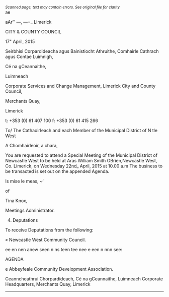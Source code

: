 *<small>Scanned page, text may contain errors. See original file for clarity</small>*  
ae

aAr™ —,
—=_
Limerick

CITY & COUNTY
COUNCIL

17" April, 2015

Seirbhisi Corpardideacha agus Bainistiocht Athruithe,
Comhairle Cathrach agus Contae Luimnigh,

Cé na gCeannaithe,

Luimneach

Corporate Services and Change Management,
Limerick City and County Council,

Merchants Quay,

Limerick

t: +353 (0) 61 407 100
f: +353 (0) 61 415 266

To/ The Cathaoirleach and each Member of the Municipal
District of N tle West

A Chomhairleoir, a chara,

You are requested to attend a Special Meeting of the Municipal District of Newcastle West to be
held at Aras William Smith OBrien,Newcastle West, Co. Limerick, on Wednesday 22nd_ April,
2015 at 10.00 a.m The business to be transacted is set out on the appended Agenda.

Is mise le meas,
~‘

of

Tina Knox,

Meetings Administrator.

4. Deputations

To receive Deputations from the following:

« Newcastle West Community Council.

ee en nen anew seen n ns teen tee nee e een n nnn see:

AGENDA

e Abbeyfeale Community Development Association.

Ceanncheathrui Chorpardideach, Cé na gCeannaithe, Luimneach
Corporate Headquarters, Merchants Quay, Limerick

---
